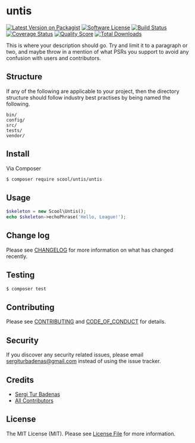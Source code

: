 # untis

[![Latest Version on Packagist][ico-version]][link-packagist]
[![Software License][ico-license]](LICENSE.md)
[![Build Status][ico-travis]][link-travis]
[![Coverage Status][ico-scrutinizer]][link-scrutinizer]
[![Quality Score][ico-code-quality]][link-code-quality]
[![Total Downloads][ico-downloads]][link-downloads]

This is where your description should go. Try and limit it to a paragraph or two, and maybe throw in a mention of what
PSRs you support to avoid any confusion with users and contributors.

## Structure

If any of the following are applicable to your project, then the directory structure should follow industry best practises by being named the following.

```
bin/        
config/
src/
tests/
vendor/
```


## Install

Via Composer

``` bash
$ composer require scool/untis/untis
```

## Usage

``` php
$skeleton = new Scool\Untis();
echo $skeleton->echoPhrase('Hello, League!');
```

## Change log

Please see [CHANGELOG](CHANGELOG.md) for more information on what has changed recently.

## Testing

``` bash
$ composer test
```

## Contributing

Please see [CONTRIBUTING](CONTRIBUTING.md) and [CODE_OF_CONDUCT](CODE_OF_CONDUCT.md) for details.

## Security

If you discover any security related issues, please email sergiturbadenas@gmail.com instead of using the issue tracker.

## Credits

- [Sergi Tur Badenas][link-author]
- [All Contributors][link-contributors]

## License

The MIT License (MIT). Please see [License File](LICENSE.md) for more information.

[ico-version]: https://img.shields.io/packagist/v/scool/untis/untis.svg?style=flat-square
[ico-license]: https://img.shields.io/badge/license-MIT-brightgreen.svg?style=flat-square
[ico-travis]: https://img.shields.io/travis/scool/untis/untis/master.svg?style=flat-square
[ico-scrutinizer]: https://img.shields.io/scrutinizer/coverage/g/scool/untis/untis.svg?style=flat-square
[ico-code-quality]: https://img.shields.io/scrutinizer/g/scool/untis/untis.svg?style=flat-square
[ico-downloads]: https://img.shields.io/packagist/dt/scool/untis/untis.svg?style=flat-square

[link-packagist]: https://packagist.org/packages/scool/untis/untis
[link-travis]: https://travis-ci.org/scool/untis/untis
[link-scrutinizer]: https://scrutinizer-ci.com/g/scool/untis/untis/code-structure
[link-code-quality]: https://scrutinizer-ci.com/g/scool/untis/untis
[link-downloads]: https://packagist.org/packages/scool/untis/untis
[link-author]: https://github.com/acacha
[link-contributors]: ../../contributors

